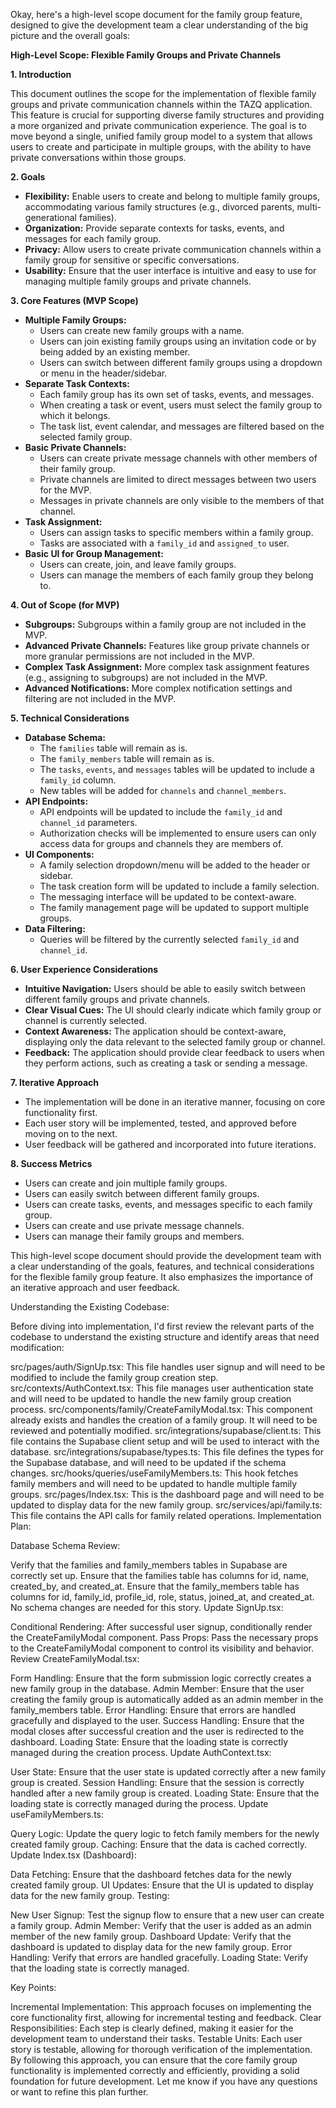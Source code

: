 Okay, here's a high-level scope document for the family group feature, designed to give the development team a clear understanding of the big picture and the overall goals:

**High-Level Scope: Flexible Family Groups and Private Channels**

**1. Introduction**

This document outlines the scope for the implementation of flexible family groups and private communication channels within the TAZQ application. This feature is crucial for supporting diverse family structures and providing a more organized and private communication experience. The goal is to move beyond a single, unified family group model to a system that allows users to create and participate in multiple groups, with the ability to have private conversations within those groups.

**2. Goals**

*   **Flexibility:** Enable users to create and belong to multiple family groups, accommodating various family structures (e.g., divorced parents, multi-generational families).
*   **Organization:** Provide separate contexts for tasks, events, and messages for each family group.
*   **Privacy:** Allow users to create private communication channels within a family group for sensitive or specific conversations.
*   **Usability:** Ensure that the user interface is intuitive and easy to use for managing multiple family groups and private channels.

**3. Core Features (MVP Scope)**

*   **Multiple Family Groups:**
    *   Users can create new family groups with a name.
    *   Users can join existing family groups using an invitation code or by being added by an existing member.
    *   Users can switch between different family groups using a dropdown or menu in the header/sidebar.
*   **Separate Task Contexts:**
    *   Each family group has its own set of tasks, events, and messages.
    *   When creating a task or event, users must select the family group to which it belongs.
    *   The task list, event calendar, and messages are filtered based on the selected family group.
*   **Basic Private Channels:**
    *   Users can create private message channels with other members of their family group.
    *   Private channels are limited to direct messages between two users for the MVP.
    *   Messages in private channels are only visible to the members of that channel.
*   **Task Assignment:**
    *   Users can assign tasks to specific members within a family group.
    *   Tasks are associated with a `family_id` and `assigned_to` user.
*   **Basic UI for Group Management:**
    *   Users can create, join, and leave family groups.
    *   Users can manage the members of each family group they belong to.

**4. Out of Scope (for MVP)**

*   **Subgroups:** Subgroups within a family group are not included in the MVP.
*   **Advanced Private Channels:** Features like group private channels or more granular permissions are not included in the MVP.
*   **Complex Task Assignment:** More complex task assignment features (e.g., assigning to subgroups) are not included in the MVP.
*   **Advanced Notifications:** More complex notification settings and filtering are not included in the MVP.

**5. Technical Considerations**

*   **Database Schema:**
    *   The `families` table will remain as is.
    *   The `family_members` table will remain as is.
    *   The `tasks`, `events`, and `messages` tables will be updated to include a `family_id` column.
    *   New tables will be added for `channels` and `channel_members`.
*   **API Endpoints:**
    *   API endpoints will be updated to include the `family_id` and `channel_id` parameters.
    *   Authorization checks will be implemented to ensure users can only access data for groups and channels they are members of.
*   **UI Components:**
    *   A family selection dropdown/menu will be added to the header or sidebar.
    *   The task creation form will be updated to include a family selection.
    *   The messaging interface will be updated to be context-aware.
    *   The family management page will be updated to support multiple groups.
*   **Data Filtering:**
    *   Queries will be filtered by the currently selected `family_id` and `channel_id`.

**6. User Experience Considerations**

*   **Intuitive Navigation:** Users should be able to easily switch between different family groups and private channels.
*   **Clear Visual Cues:** The UI should clearly indicate which family group or channel is currently selected.
*   **Context Awareness:** The application should be context-aware, displaying only the data relevant to the selected family group or channel.
*   **Feedback:** The application should provide clear feedback to users when they perform actions, such as creating a task or sending a message.

**7. Iterative Approach**

*   The implementation will be done in an iterative manner, focusing on core functionality first.
*   Each user story will be implemented, tested, and approved before moving on to the next.
*   User feedback will be gathered and incorporated into future iterations.

**8. Success Metrics**

*   Users can create and join multiple family groups.
*   Users can easily switch between different family groups.
*   Users can create tasks, events, and messages specific to each family group.
*   Users can create and use private message channels.
*   Users can manage their family groups and members.

This high-level scope document should provide the development team with a clear understanding of the goals, features, and technical considerations for the flexible family group feature. It also emphasizes the importance of an iterative approach and user feedback.


Understanding the Existing Codebase:

Before diving into implementation, I'd first review the relevant parts of the codebase to understand the existing structure and identify areas that need modification:

src/pages/auth/SignUp.tsx: This file handles user signup and will need to be modified to include the family group creation step.
src/contexts/AuthContext.tsx: This file manages user authentication state and will need to be updated to handle the new family group creation process.
src/components/family/CreateFamilyModal.tsx: This component already exists and handles the creation of a family group. It will need to be reviewed and potentially modified.
src/integrations/supabase/client.ts: This file contains the Supabase client setup and will be used to interact with the database.
src/integrations/supabase/types.ts: This file defines the types for the Supabase database, and will need to be updated if the schema changes.
src/hooks/queries/useFamilyMembers.ts: This hook fetches family members and will need to be updated to handle multiple family groups.
src/pages/Index.tsx: This is the dashboard page and will need to be updated to display data for the new family group.
src/services/api/family.ts: This file contains the API calls for family related operations.
Implementation Plan:

Database Schema Review:

Verify that the families and family_members tables in Supabase are correctly set up.
Ensure that the families table has columns for id, name, created_by, and created_at.
Ensure that the family_members table has columns for id, family_id, profile_id, role, status, joined_at, and created_at.
No schema changes are needed for this story.
Update SignUp.tsx:

Conditional Rendering: After successful user signup, conditionally render the CreateFamilyModal component.
Pass Props: Pass the necessary props to the CreateFamilyModal component to control its visibility and behavior.
Review CreateFamilyModal.tsx:

Form Handling: Ensure that the form submission logic correctly creates a new family group in the database.
Admin Member: Ensure that the user creating the family group is automatically added as an admin member in the family_members table.
Error Handling: Ensure that errors are handled gracefully and displayed to the user.
Success Handling: Ensure that the modal closes after successful creation and the user is redirected to the dashboard.
Loading State: Ensure that the loading state is correctly managed during the creation process.
Update AuthContext.tsx:

User State: Ensure that the user state is updated correctly after a new family group is created.
Session Handling: Ensure that the session is correctly handled after a new family group is created.
Loading State: Ensure that the loading state is correctly managed during the process.
Update useFamilyMembers.ts:

Query Logic: Update the query logic to fetch family members for the newly created family group.
Caching: Ensure that the data is cached correctly.
Update Index.tsx (Dashboard):

Data Fetching: Ensure that the dashboard fetches data for the newly created family group.
UI Updates: Ensure that the UI is updated to display data for the new family group.
Testing:

New User Signup: Test the signup flow to ensure that a new user can create a family group.
Admin Member: Verify that the user is added as an admin member of the new family group.
Dashboard Update: Verify that the dashboard is updated to display data for the new family group.
Error Handling: Verify that errors are handled gracefully.
Loading State: Verify that the loading state is correctly managed.

Key Points:

Incremental Implementation: This approach focuses on implementing the core functionality first, allowing for incremental testing and feedback.
Clear Responsibilities: Each step is clearly defined, making it easier for the development team to understand their tasks.
Testable Units: Each user story is testable, allowing for thorough verification of the implementation.
By following this approach, you can ensure that the core family group functionality is implemented correctly and efficiently, providing a solid foundation for future development. Let me know if you have any questions or want to refine this plan further.